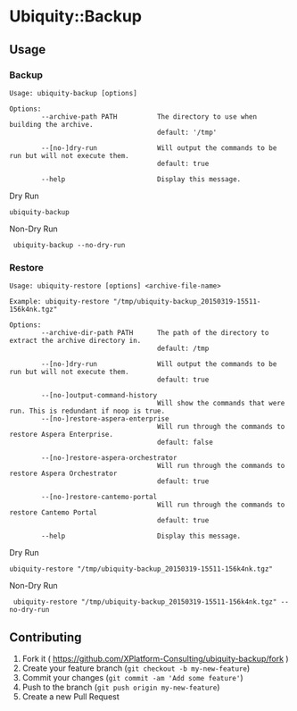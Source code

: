 # Ubiquity::Backup

## Usage

### Backup

    Usage: ubiquity-backup [options]

    Options:
            --archive-path PATH          The directory to use when building the archive.
                                         default: '/tmp'

            --[no-]dry-run               Will output the commands to be run but will not execute them.
                                         default: true

            --help                       Display this message.

Dry Run

    ubiquity-backup

Non-Dry Run

     ubiquity-backup --no-dry-run

### Restore

    Usage: ubiquity-restore [options] <archive-file-name>

    Example: ubiquity-restore "/tmp/ubiquity-backup_20150319-15511-156k4nk.tgz"

    Options:
            --archive-dir-path PATH      The path of the directory to extract the archive directory in.
                                         default: /tmp

            --[no-]dry-run               Will output the commands to be run but will not execute them.
                                         default: true

            --[no-]output-command-history
                                         Will show the commands that were run. This is redundant if noop is true.
            --[no-]restore-aspera-enterprise
                                         Will run through the commands to restore Aspera Enterprise.
                                         default: false

            --[no-]restore-aspera-orchestrator
                                         Will run through the commands to restore Aspera Orchestrator
                                         default: true

            --[no-]restore-cantemo-portal
                                         Will run through the commands to restore Cantemo Portal
                                         default: true

            --help                       Display this message.


Dry Run

    ubiquity-restore "/tmp/ubiquity-backup_20150319-15511-156k4nk.tgz"

Non-Dry Run

     ubiquity-restore "/tmp/ubiquity-backup_20150319-15511-156k4nk.tgz" --no-dry-run

## Contributing

1. Fork it ( https://github.com/XPlatform-Consulting/ubiquity-backup/fork )
2. Create your feature branch (`git checkout -b my-new-feature`)
3. Commit your changes (`git commit -am 'Add some feature'`)
4. Push to the branch (`git push origin my-new-feature`)
5. Create a new Pull Request
